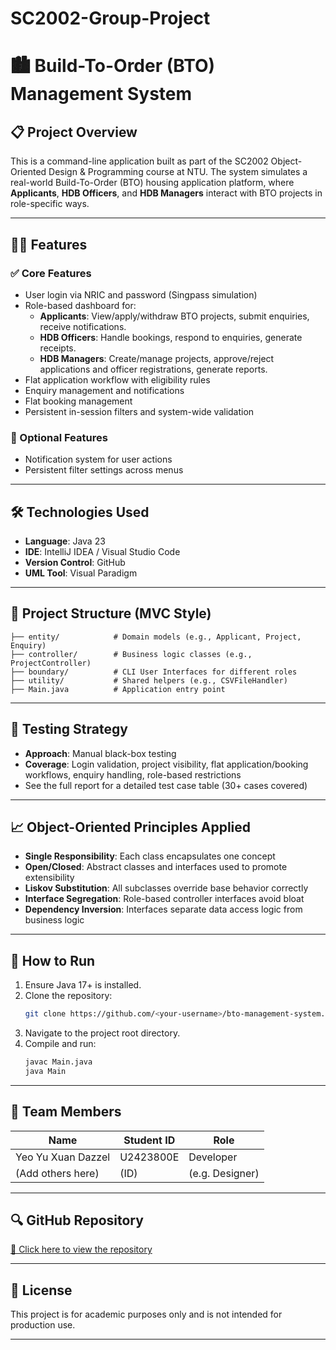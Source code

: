 # SC2002-Group-Project
# 🏙️ Build-To-Order (BTO) Management System

## 📋 Project Overview

This is a command-line application built as part of the SC2002 Object-Oriented Design & Programming course at NTU. The system simulates a real-world Build-To-Order (BTO) housing application platform, where **Applicants**, **HDB Officers**, and **HDB Managers** interact with BTO projects in role-specific ways.

---

## 👨‍💻 Features

### ✅ Core Features
- User login via NRIC and password (Singpass simulation)
- Role-based dashboard for:
  - **Applicants**: View/apply/withdraw BTO projects, submit enquiries, receive notifications.
  - **HDB Officers**: Handle bookings, respond to enquiries, generate receipts.
  - **HDB Managers**: Create/manage projects, approve/reject applications and officer registrations, generate reports.
- Flat application workflow with eligibility rules
- Enquiry management and notifications
- Flat booking management
- Persistent in-session filters and system-wide validation

### 🌟 Optional Features
- Notification system for user actions
- Persistent filter settings across menus

---

## 🛠️ Technologies Used

- **Language**: Java 23
- **IDE**: IntelliJ IDEA / Visual Studio Code
- **Version Control**: GitHub
- **UML Tool**: Visual Paradigm

---

## 📂 Project Structure (MVC Style)

```plaintext
├── entity/            # Domain models (e.g., Applicant, Project, Enquiry)
├── controller/        # Business logic classes (e.g., ProjectController)
├── boundary/          # CLI User Interfaces for different roles
├── utility/           # Shared helpers (e.g., CSVFileHandler)
├── Main.java          # Application entry point
```

---

## 🧪 Testing Strategy

- **Approach**: Manual black-box testing
- **Coverage**: Login validation, project visibility, flat application/booking workflows, enquiry handling, role-based restrictions
- See the full report for a detailed test case table (30+ cases covered)

---

## 📈 Object-Oriented Principles Applied

- **Single Responsibility**: Each class encapsulates one concept
- **Open/Closed**: Abstract classes and interfaces used to promote extensibility
- **Liskov Substitution**: All subclasses override base behavior correctly
- **Interface Segregation**: Role-based controller interfaces avoid bloat
- **Dependency Inversion**: Interfaces separate data access logic from business logic

---

## 🧾 How to Run

1. Ensure Java 17+ is installed.
2. Clone the repository:
   ```bash
   git clone https://github.com/<your-username>/bto-management-system.git
   ```
3. Navigate to the project root directory.
4. Compile and run:
   ```bash
   javac Main.java
   java Main
   ```

---

## 🧠 Team Members

| Name               | Student ID | Role               |
|--------------------|------------|--------------------|
| Yeo Yu Xuan Dazzel | U2423800E  | Developer          |
| (Add others here)  | (ID)       | (e.g. Designer)    |

---

## 🔍 GitHub Repository

[🔗 Click here to view the repository](https://github.com/your-repo-link)

---

## 📜 License

This project is for academic purposes only and is not intended for production use.

---


